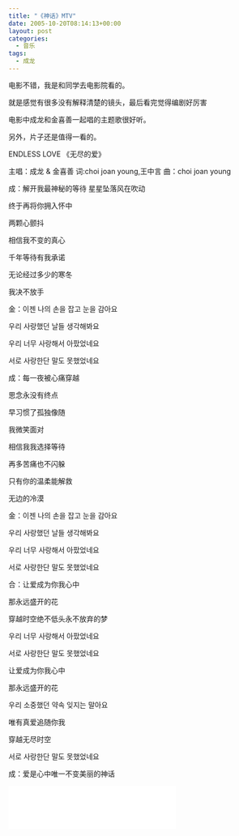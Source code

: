 ```yaml
---
title: "《神话》MTV"
date: 2005-10-20T08:14:13+00:00
layout: post
categories:
  - 音乐
tags:
  - 成龙
---
```


电影不错，我是和同学去电影院看的。

就是感觉有很多没有解释清楚的镜头，最后看完觉得编剧好厉害

电影中成龙和金喜善一起唱的主题歌很好听。

另外，片子还是值得一看的。


ENDLESS LOVE 《无尽的爱》

主唱：成龙 & 金喜善
词:choi joan young,王中言
曲：choi joan young

成：解开我最神秘的等待
星星坠落风在吹动

终于再将你拥入怀中

两颗心颤抖

相信我不变的真心

千年等待有我承诺

无论经过多少的寒冬

我决不放手

金：이젠 나의 손을 잡고 눈을 감아요

우리 사랑했던 날들 생각해봐요

우리 너무 사랑해서 아팠었네요

서로 사랑한단 말도 못했었네요

成：每一夜被心痛穿越

思念永没有终点

早习惯了孤独像随

我微笑面对

相信我我选择等待

再多苦痛也不闪躲

只有你的温柔能解救

无边的冷漠

金：이젠 나의 손을 잡고 눈을 감아요

우리 사랑했던 날들 생각해봐요

우리 너무 사랑해서 아팠었네요

서로 사랑한단 말도 못했었네요

合：让爱成为你我心中

那永远盛开的花

穿越时空绝不低头永不放弃的梦

우리 너무 사랑해서 아팠었네요

서로 사랑한단 말도 못했었네요

让爱成为你我心中

那永远盛开的花

우리 소중했던 약속 잊지는 말아요

唯有真爱追随你我

穿越无尽时空

서로 사랑한단 말도 못했었네요

成：爱是心中唯一不变美丽的神话


<iframe frameborder="no" border="0" marginwidth="0" marginheight="0" width=330 height=86 src="//music.163.com/outchain/player?type=2&id=32688185&auto=1&height=66"></iframe>